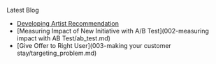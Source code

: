 Latest Blog 

* [Developing Artist Recommendation ](01-artist_recommendation.MD)
* [Measuring Impact of New Initiative with A/B Test](002-measuring impact with AB Test/ab_test.md)
* [Give Offer to Right User](003-making your customer stay/targeting_problem.md)